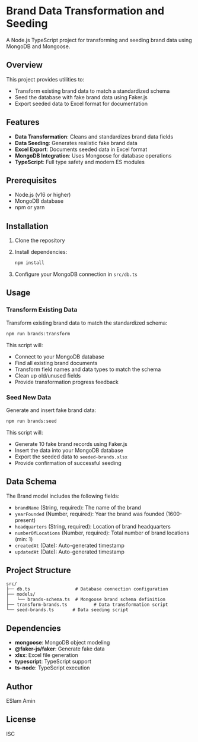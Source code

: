 # Brand Data Transformation and Seeding

A Node.js TypeScript project for transforming and seeding brand data using MongoDB and Mongoose.

## Overview

This project provides utilities to:

- Transform existing brand data to match a standardized schema
- Seed the database with fake brand data using Faker.js
- Export seeded data to Excel format for documentation

## Features

- **Data Transformation**: Cleans and standardizes brand data fields
- **Data Seeding**: Generates realistic fake brand data
- **Excel Export**: Documents seeded data in Excel format
- **MongoDB Integration**: Uses Mongoose for database operations
- **TypeScript**: Full type safety and modern ES modules

## Prerequisites

- Node.js (v16 or higher)
- MongoDB database
- npm or yarn

## Installation

1. Clone the repository
2. Install dependencies:

   ```bash
   npm install
   ```

3. Configure your MongoDB connection in `src/db.ts`

## Usage

### Transform Existing Data

Transform existing brand data to match the standardized schema:

```bash
npm run brands:transform
```

This script will:

- Connect to your MongoDB database
- Find all existing brand documents
- Transform field names and data types to match the schema
- Clean up old/unused fields
- Provide transformation progress feedback

### Seed New Data

Generate and insert fake brand data:

```bash
npm run brands:seed
```

This script will:

- Generate 10 fake brand records using Faker.js
- Insert the data into your MongoDB database
- Export the seeded data to `seeded-brands.xlsx`
- Provide confirmation of successful seeding

## Data Schema

The Brand model includes the following fields:

- `brandName` (String, required): The name of the brand
- `yearFounded` (Number, required): Year the brand was founded (1600-present)
- `headquarters` (String, required): Location of brand headquarters
- `numberOfLocations` (Number, required): Total number of brand locations (min: 1)
- `createdAt` (Date): Auto-generated timestamp
- `updatedAt` (Date): Auto-generated timestamp

## Project Structure

```
src/
├── db.ts                 # Database connection configuration
├── models/
│   └── brands-schema.ts  # Mongoose brand schema definition
├── transform-brands.ts          # Data transformation script
└── seed-brands.ts       # Data seeding script
```

## Dependencies

- **mongoose**: MongoDB object modeling
- **@faker-js/faker**: Generate fake data
- **xlsx**: Excel file generation
- **typescript**: TypeScript support
- **ts-node**: TypeScript execution

## Author

ESlam Amin

## License

ISC
